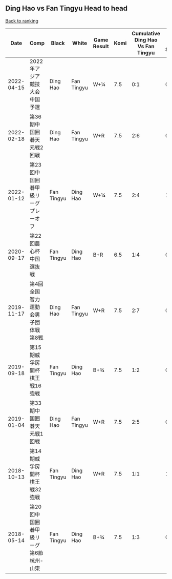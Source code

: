 ## Ding Hao vs Fan Tingyu Head to head

[Back to ranking](../../index.md)




| **Date** | **Comp** | **Black** | **White** | **Game Result** | **Komi** | **Cumulative Ding Hao Vs Fan Tingyu** | **Ding Hao Streak** | **Fan Tingyu Streak** | 
| --- | --- | --- | --- | --- | --- | --- | --- | --- |
| 2022-04-15 | 2022年アジア競技大会中国予選 | Ding Hao | Fan Tingyu | W+¼ | 7.5 | 0:1 | 0 | 1 | 
| 2022-02-18 | 第36期中国囲碁天元戦2回戦 | Ding Hao | Fan Tingyu | W+R | 7.5 | 2:6 | 0 | 2 | 
| 2022-01-12 | 第23回中国囲碁甲級リーグプレーオフ | Fan Tingyu | Ding Hao | W+¼ | 7.5 | 2:4 | 1 | 0 | 
| 2020-09-17 | 第22回農心杯中国選抜戦 | Fan Tingyu | Ding Hao | B+R | 6.5 | 1:4 | 0 | 3 | 
| 2019-11-17 | 第4回全国智力運動会男子団体戦第8戦 | Ding Hao | Fan Tingyu | W+R | 7.5 | 2:7 | 0 | 3 | 
| 2019-09-18 | 第15期威孚房開杯棋王戦16強戦 | Fan Tingyu | Ding Hao | B+¾ | 7.5 | 1:2 | 0 | 1 | 
| 2019-01-04 | 第33期中国囲碁天元戦1回戦 | Ding Hao | Fan Tingyu | W+R | 7.5 | 2:5 | 0 | 1 | 
| 2018-10-13 | 第14期威孚房開杯棋王戦32強戦 | Fan Tingyu | Ding Hao | W+R | 7.5 | 1:1 | 1 | 0 | 
| 2018-05-14 | 第20回中国囲碁甲級リーグ第6節杭州-山東 | Fan Tingyu | Ding Hao | B+¾ | 7.5 | 1:3 | 0 | 2 |




